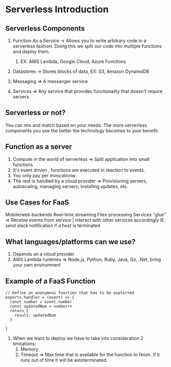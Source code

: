 # Serverless Introduction

## Serverless Components

1.  Function As a Service -> Allows you to write arbitrary code in a serverless fashion. Doing this we split our code into multiple functions and deploy them.

    1.  EX: AWS Lambda, Google Cloud, Azure Functions

2.  Datastores -> Stores blocks of data, EX: S3, Amazon DynamoDB

3.  Messaging => A messanger service

4.  Services => Any service that provides functionality that doesn't require servers.

## Serverless or not?

You can mix and match based on your needs. The more serverless components you use the better the technology becomes to your benefit.

## Function as a server

1.  Compute in the world of serverless => Split application into small functions
2.  It's event driven , functions are executed in reaction to events.
3.  You only pay per invocationw
4.  The rest is handled by a cloud provider => Provisioning servers, autoscaling, managing servers, installing updates, etc.

## Use Cases for FaaS

Mobile/web backends
Real-time streaming
Files processing
Services "glue" => Receive events from service | interact with other services accordingly IE: send slack notification if a host is terminated

## What languages/platforms can we use?

1.  Depends on a cloud provider
2.  AWS Lambda runtimes => Node.js, Python, Ruby, Java, Go, .Net, bring your own environment

## Example of a FaaS Function

```
// Define an anonymous function that has to be explorted
exports.handler = (event) => {
  const number = event.number
  const updatedNum = number++
  return {
    result: updatedNum
  }

}
```

1.  When we want to deploy we have to take into consideration 2 limitations:
    1.  Memory
    2.  Timeout => Max time that is available for the function to finish. If it runs out of time it will be autoterminated.
